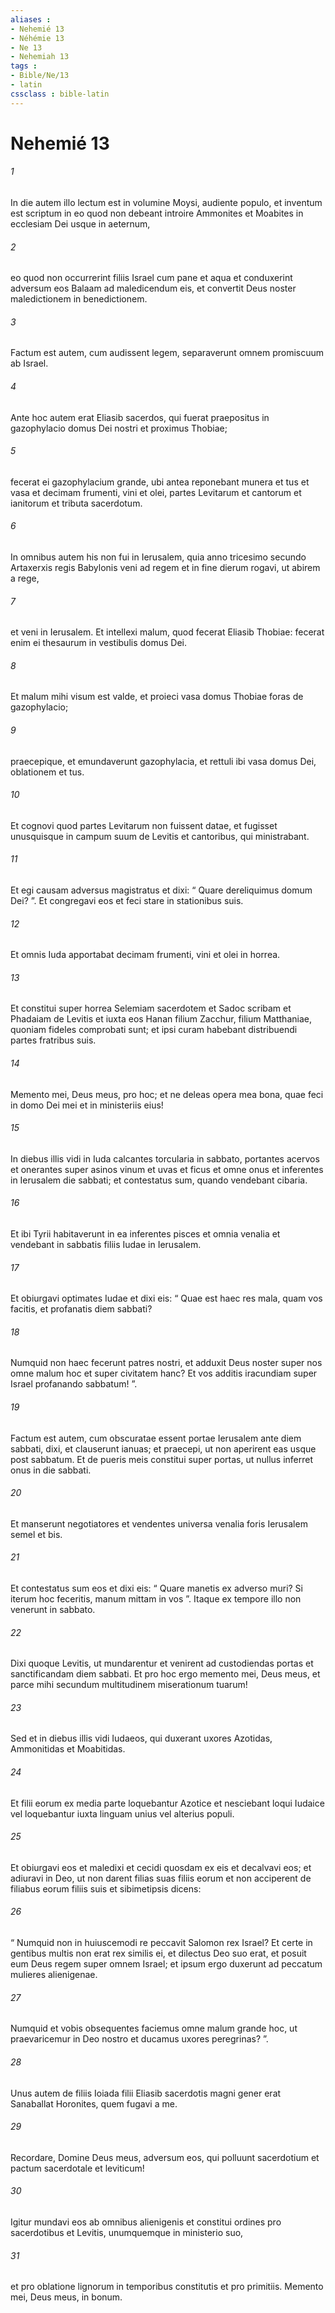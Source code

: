 ```yaml
---
aliases : 
- Nehemié 13
- Néhémie 13
- Ne 13
- Nehemiah 13
tags : 
- Bible/Ne/13
- latin
cssclass : bible-latin
---
```


# Nehemié 13

###### 1
In die autem illo lectum est in volumine Moysi, audiente populo, et inventum est scriptum in eo quod non debeant introire Ammonites et Moabites in ecclesiam Dei usque in aeternum, 
###### 2
eo quod non occurrerint filiis Israel cum pane et aqua et conduxerint adversum eos Balaam ad maledicendum eis, et convertit Deus noster maledictionem in benedictionem. 
###### 3
Factum est autem, cum audissent legem, separaverunt omnem promiscuum ab Israel.
###### 4
Ante hoc autem erat Eliasib sacerdos, qui fuerat praepositus in gazophylacio domus Dei nostri et proximus Thobiae; 
###### 5
fecerat ei gazophylacium grande, ubi antea reponebant munera et tus et vasa et decimam frumenti, vini et olei, partes Levitarum et cantorum et ianitorum et tributa sacerdotum.
###### 6
In omnibus autem his non fui in Ierusalem, quia anno tricesimo secundo Artaxerxis regis Babylonis veni ad regem et in fine dierum rogavi, ut abirem a rege, 
###### 7
et veni in Ierusalem. Et intellexi malum, quod fecerat Eliasib Thobiae: fecerat enim ei thesaurum in vestibulis domus Dei. 
###### 8
Et malum mihi visum est valde, et proieci vasa domus Thobiae foras de gazophylacio; 
###### 9
praecepique, et emundaverunt gazophylacia, et rettuli ibi vasa domus Dei, oblationem et tus.
###### 10
Et cognovi quod partes Levitarum non fuissent datae, et fugisset unusquisque in campum suum de Levitis et cantoribus, qui ministrabant. 
###### 11
Et egi causam adversus magistratus et dixi: “ Quare dereliquimus domum Dei? ”. Et congregavi eos et feci stare in stationibus suis. 
###### 12
Et omnis Iuda apportabat decimam frumenti, vini et olei in horrea. 
###### 13
Et constitui super horrea Selemiam sacerdotem et Sadoc scribam et Phadaiam de Levitis et iuxta eos Hanan filium Zacchur, filium Matthaniae, quoniam fideles comprobati sunt; et ipsi curam habebant distribuendi partes fratribus suis. 
###### 14
Memento mei, Deus meus, pro hoc; et ne deleas opera mea bona, quae feci in domo Dei mei et in ministeriis eius!
###### 15
In diebus illis vidi in Iuda calcantes torcularia in sabbato, portantes acervos et onerantes super asinos vinum et uvas et ficus et omne onus et inferentes in Ierusalem die sabbati; et contestatus sum, quando vendebant cibaria.
###### 16
Et ibi Tyrii habitaverunt in ea inferentes pisces et omnia venalia et vendebant in sabbatis filiis Iudae in Ierusalem. 
###### 17
Et obiurgavi optimates Iudae et dixi eis: “ Quae est haec res mala, quam vos facitis, et profanatis diem sabbati? 
###### 18
Numquid non haec fecerunt patres nostri, et adduxit Deus noster super nos omne malum hoc et super civitatem hanc? Et vos additis iracundiam super Israel profanando sabbatum! ”.
###### 19
Factum est autem, cum obscuratae essent portae Ierusalem ante diem sabbati, dixi, et clauserunt ianuas; et praecepi, ut non aperirent eas usque post sabbatum. Et de pueris meis constitui super portas, ut nullus inferret onus in die sabbati. 
###### 20
Et manserunt negotiatores et vendentes universa venalia foris Ierusalem semel et bis. 
###### 21
Et contestatus sum eos et dixi eis: “ Quare manetis ex adverso muri? Si iterum hoc feceritis, manum mittam in vos ”. Itaque ex tempore illo non venerunt in sabbato. 
###### 22
Dixi quoque Levitis, ut mundarentur et venirent ad custodiendas portas et sanctificandam diem sabbati. Et pro hoc ergo memento mei, Deus meus, et parce mihi secundum multitudinem miserationum tuarum!
###### 23
Sed et in diebus illis vidi Iudaeos, qui duxerant uxores Azotidas, Ammonitidas et Moabitidas. 
###### 24
Et filii eorum ex media parte loquebantur Azotice et nesciebant loqui Iudaice vel loquebantur iuxta linguam unius vel alterius populi. 
###### 25
Et obiurgavi eos et maledixi et cecidi quosdam ex eis et decalvavi eos; et adiuravi in Deo, ut non darent filias suas filiis eorum et non acciperent de filiabus eorum filiis suis et sibimetipsis dicens: 
###### 26
“ Numquid non in huiuscemodi re peccavit Salomon rex Israel? Et certe in gentibus multis non erat rex similis ei, et dilectus Deo suo erat, et posuit eum Deus regem super omnem Israel; et ipsum ergo duxerunt ad peccatum mulieres alienigenae. 
###### 27
Numquid et vobis obsequentes faciemus omne malum grande hoc, ut praevaricemur in Deo nostro et ducamus uxores peregrinas? ”.
###### 28
Unus autem de filiis Ioiada filii Eliasib sacerdotis magni gener erat Sanaballat Horonites, quem fugavi a me. 
###### 29
Recordare, Domine Deus meus, adversum eos, qui polluunt sacerdotium et pactum sacerdotale et leviticum! 
###### 30
Igitur mundavi eos ab omnibus alienigenis et constitui ordines pro sacerdotibus et Levitis, unumquemque in ministerio suo, 
###### 31
et pro oblatione lignorum in temporibus constitutis et pro primitiis. Memento mei, Deus meus, in bonum.
